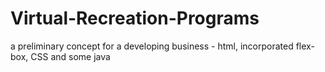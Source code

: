 # Virtual-Recreation-Programs
a preliminary concept for a developing business - html, incorporated flex-box, CSS and some java
